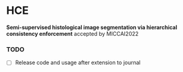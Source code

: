# HCE

**Semi-supervised histological image segmentation via hierarchical consistency enforcement** accepted by MICCAI2022

### TODO

 - [ ] Release code and usage after extension to journal
